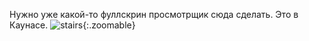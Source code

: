 ---
---
Нужно уже какой-то фуллскрин просмотрщик сюда сделать. Это в Каунасе.
![stairs]({{site.url}}/assets/images/stairs.jpg){:.zoomable}
